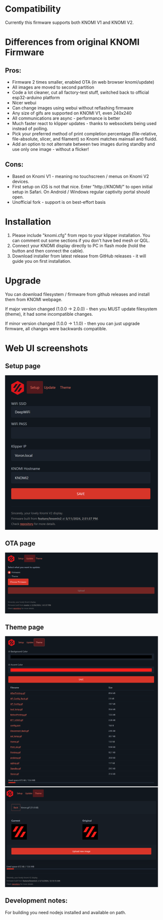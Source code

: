 # Compatibility
Currently this firmware supports both KNOMI V1 and KNOMI V2.

# Differences from original KNOMI Firmware

## Pros:

 - Firmware 2 times smaller, enabled OTA (in web browser knomi/update)
 - All images are moved to second partition 
 - Code a lot cleaner, cut all factory-test stuff, switched back to official esp32-arduino platform
 - Nicer webui
 - Can change images using webui without reflashing firmware
 - Any size of gifs are supported on KNOMI V1, even 240x240
 - All communications are async - performance is better
 - Much faster react to klipper updates - thanks to websockets being used instead of polling.
 - Pick your preferred method of print completion percentage (file-relative, file-absolute, slicer, and filament) so Knomi matches mainsail and fluidd.
 - Add an option to not alternate between two images during standby and use only one image - without a flicker!

## Cons:

 - Based on Knomi V1 - meaning no touchscreen / menus on Knomi V2 devices.
 - First setup on iOS is not that nice. Enter "http://KNOMI/" to open initial setup in Safari. On Android / Windows regular captivity portal should open.
 - Unofficial fork - support is on best-effort basis

# Installation

1. Please include "knomi.cfg" from repo to your klipper installation.
You can comment out some sections if you don't have bed mesh or QGL.
2. Connect your KNOMI display directly to PC in flash mode (hold the button and then connect the cable).
3. Download installer from latest release from GitHub releases - it will guide you on first installation. 

# Upgrade

You can download filesystem / firmware from github releases and install them from KNOMI webpage.

If major version changed (1.0.0 -> 2.0.0) - then you MUST update filesystem (theme), it had some incompatible changes.

If minor version changed (1.0.0 -> 1.1.0) - then you can just upgrade firmware, all changes were backwards compatible.

# Web UI screenshots

## Setup page
![Setup](screenshots/setup.png)

## OTA page
![OTA](screenshots/update.png)

## Theme page
![Theme List](screenshots/theme_list.png)
![Theme Detail](screenshots/theme_detail.png)

## Development notes:

For building you need nodejs installed and available on path.

